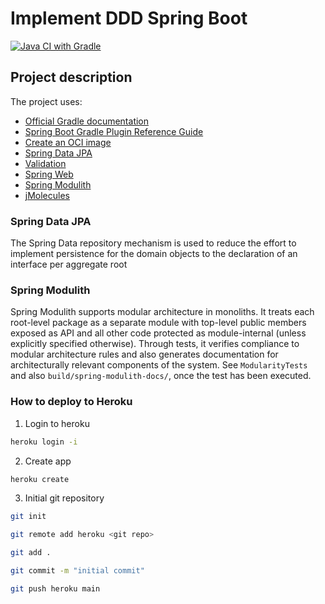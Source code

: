 # Implement DDD Spring Boot

[![Java CI with Gradle](https://github.com/thainguyencoffee/implement-ddd-spring-boot/actions/workflows/build.yaml/badge.svg)](https://github.com/thainguyencoffee/implement-ddd-spring-boot/actions/workflows/build.yaml)


## Project description

The project uses:

* [Official Gradle documentation](https://docs.gradle.org)
* [Spring Boot Gradle Plugin Reference Guide](https://docs.spring.io/spring-boot/3.3.3/gradle-plugin)
* [Create an OCI image](https://docs.spring.io/spring-boot/3.3.3/gradle-plugin/packaging-oci-image.html)
* [Spring Data JPA](https://docs.spring.io/spring-boot/docs/3.3.3/reference/htmlsingle/index.html#data.sql.jpa-and-spring-data)
* [Validation](https://docs.spring.io/spring-boot/docs/3.3.3/reference/htmlsingle/index.html#io.validation)
* [Spring Web](https://docs.spring.io/spring-boot/docs/3.3.3/reference/htmlsingle/index.html#web)
* [Spring Modulith](http://github.com/spring-projects/spring-modulith)
* [jMolecules](https://github.com/xmolecules/jmolecules)

### Spring Data JPA

The Spring Data repository mechanism is used to reduce the effort to implement persistence for the domain objects to the
declaration of an interface per aggregate root

### Spring Modulith

Spring Modulith supports modular architecture in monoliths. It treats each root-level package as a separate module with
top-level public members exposed as API and all other code protected as module-internal (unless explicitly specified
otherwise). Through tests, it verifies compliance to modular architecture rules and also generates documentation for
architecturally relevant components of the system. See `ModularityTests` and also `build/spring-modulith-docs/`, once
the test has been executed.

### How to deploy to Heroku
1. Login to heroku
```bash
heroku login -i
```

2. Create app 
```bash
heroku create
```

3. Initial git repository
```bash
git init
```

```bash
git remote add heroku <git repo>
```

```bash
git add .
```


```bash
git commit -m "initial commit"
```

```bash
git push heroku main
```
